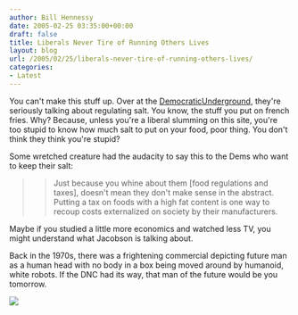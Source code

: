 ```yaml
---
author: Bill Hennessy
date: 2005-02-25 03:35:00+00:00
draft: false
title: Liberals Never Tire of Running Others Lives
layout: blog
url: /2005/02/25/liberals-never-tire-of-running-others-lives/
categories:
- Latest
---
```


You can't make this stuff up. Over at the [DemocraticUnderground](https://www.democraticunderground.com/discuss/duboard.php?az=show_mesg&forum=102&topic_id=1263290&mesg_id=1263290), they're seriously talking about regulating salt. You know, the stuff you put on french fries. Why? Because, unless you're a liberal slumming on this site, you're too stupid to know how much salt to put on your food, poor thing. You don't think they think you're stupid?




Some wretched creature had the audacity to say this to the Dems who want to keep their salt:




> 

> 
> > 

>> 
>> Just because you whine about them [food regulations and taxes], doesn't mean they don't make sense in the abstract. Putting a tax on foods with a high fat content is one way to recoup costs externalized on society by their manufacturers.   
  
Maybe if you studied a little more economics and watched less TV, you might understand what Jacobson is talking about.
>> 
>> 
> 
> 




Back in the 1970s, there was a frightening commercial depicting future man as a human head with no body in a box being moved around by humanoid, white robots. If the DNC had its way, that man of the future would be you tomorrow. 




![](https://blog.billhennessy.com/aggbug.aspx?PostID=1230)

